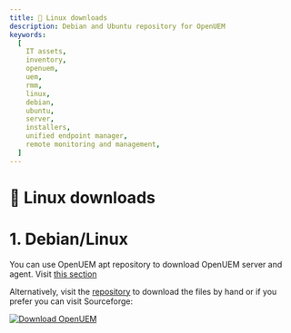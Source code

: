 ```yaml
---
title: 🐧 Linux downloads
description: Debian and Ubuntu repository for OpenUEM
keywords:
  [
    IT assets,
    inventory,
    openuem,
    uem,
    rmm,
    linux,
    debian,
    ubuntu,
    server,
    installers,
    unified endpoint manager,
    remote monitoring and management,
  ]
---
```


# 🐧 Linux downloads

# 1. Debian/Linux

You can use OpenUEM apt repository to download OpenUEM server and agent. Visit [this section](/docs/Installation/Server/linux#11-adding-the-repository)

Alternatively, visit the [repository](https://apt.openuem.eu/pool/main/) to download the files by hand or if you prefer you can visit Sourceforge:

[![Download OpenUEM](https://a.fsdn.com/con/app/sf-download-button)](https://sourceforge.net/projects/openuem/files/latest/download)
